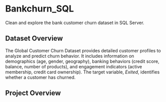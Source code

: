 # Bankchurn_SQL
Clean and explore the bank customer churn dataset in SQL Server.

## Dataset Overview
The Global Customer Churn Dataset provides detailed customer profiles to analyze and predict churn behavior. It includes information on demographics (age, gender, geography), banking behaviors (credit score, balance, number of products), and engagement indicators (active membership, credit card ownership). The target variable, *Exited*, identifies whether a customer has churned.

## Project Overview
